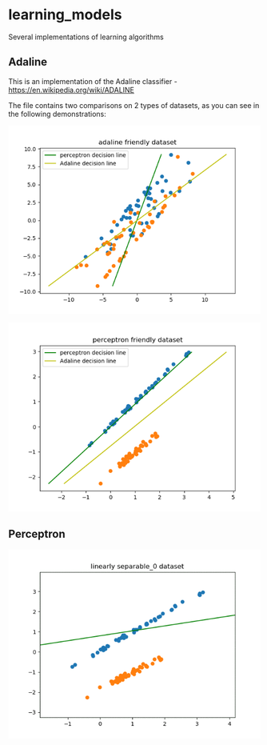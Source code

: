 # learning_models
Several implementations of learning algorithms

## Adaline
This is an implementation of the Adaline classifier - https://en.wikipedia.org/wiki/ADALINE

The file contains two comparisons on 2 types of datasets, as you can see in the following demonstrations:

![](graphs/data_visualization_adaline_friendly_dataset.png)

![](graphs/data_visualization_perceptron_friendly_dataset.png)

## Perceptron

![ChessUrl](additional_imgs/convergence.gif)